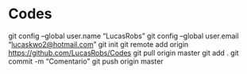 # Codes

git config –global user.name “LucasRobs”
git config –global user.email “lucaskwo2@hotmail.com”
git init
git remote add origin https://github.com/LucasRobs/Codes
git pull origin master
git add .
git commit -m “Comentario”
git push origin master

